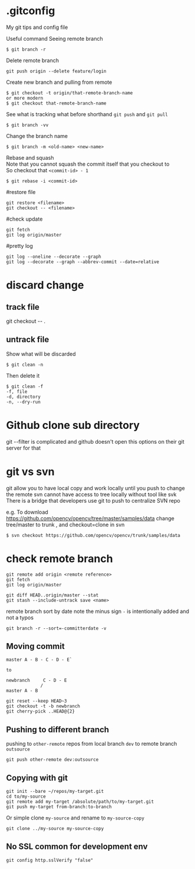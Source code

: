 # .gitconfig
My git tips and config file

Useful command
Seeing remote branch
```
$ git branch -r
```
Delete remote branch
```
git push origin --delete feature/login
```
Create new branch and pulling from remote
```
$ git checkout -t origin/that-remote-branch-name
or more modern
$ git checkout that-remote-branch-name
```
See what is tracking what before shorthand `git push` and `git pull`
```
$ git branch -vv
```

Change the branch name
```
$ git branch -m <old-name> <new-name>
```
Rebase and squash\
Note that you cannot squash the commit itself that you checkout to\
So checkout that `<commit-id> - 1`
```
$ git rebase -i <commit-id>
```


#restore file
```
git restore <filename>
git checkout -- <filename>
```

#check update
```
git fetch
git log origin/master
```

#pretty log
```
git log --oneline --decorate --graph
git log --decorate --graph --abbrev-commit --date=relative
```

# discard change

## track file

git checkout -- .

## untrack file
Show what will be discarded
```
$ git clean -n
```

Then delete it
```
$ git clean -f
-f, file
-d, directory
-n, --dry-run
```

# Github clone sub directory
git --filter is complicated
and github doesn't open this options on their git server for that

# git vs svn
git allow you to have local copy and work locally until you push to change the remote
svn cannot have access to tree locally without tool like svk
There is a bridge that developers use git to push to centralize SVN repo

e.g. To download https://github.com/opencv/opencv/tree/master/samples/data
change tree/master to trunk , and checkout=clone in svn
```
$ svn checkout https://github.com/opencv/opencv/trunk/samples/data
```

# check remote branch
```
git remote add origin <remote reference>
git fetch
git log origin/master
```
```
git diff HEAD..origin/master --stat 
git stash --include-untrack save <name>
```

remote branch sort by date
note the minus sign `-` is intentionally added and not a typos
```
git branch -r --sort=-committerdate -v
```

Moving commit
-------------
```
master A - B - C - D - E`

to

newbranch     C - D - E
             /
master A - B 

git reset --keep HEAD~3
git checkout -t -b newbranch
git cherry-pick ..HEAD@{2}
```

## Pushing to different branch
pushing to `other-remote` repos from local branch `dev` to remote branch `outsource`
```
git push other-remote dev:outsource
```

## Copying with git
```
git init --bare ~/repos/my-target.git
cd to/my-source
git remote add my-target /absolute/path/to/my-target.git
git push my-target from-branch:to-branch
```
Or simple 
clone `my-source` and rename to `my-source-copy`
```
git clone ../my-source my-source-copy
```

## No SSL common for development env
```
git config http.sslVerify "false"
```
